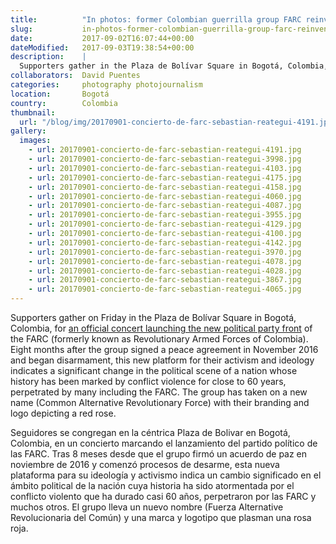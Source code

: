 ```yaml
---
title:          "In photos: former Colombian guerrilla group FARC reinvented, as a political party"
slug:           in-photos-former-colombian-guerrilla-group-farc-reinvented
date:           2017-09-02T16:07:44+00:00
dateModified:   2017-09-03T19:38:54+00:00
description:    |
  Supporters gather in the Plaza de Bolívar Square in Bogotá, Colombia, for an official concert launching the new political party front of the FARC.
collaborators:  David Puentes
categories:     photography photojournalism
location:       Bogotá
country:        Colombia
thumbnail:
  url: "/blog/img/20170901-concierto-de-farc-sebastian-reategui-4191.jpg"
gallery:
  images:
    - url: 20170901-concierto-de-farc-sebastian-reategui-4191.jpg
    - url: 20170901-concierto-de-farc-sebastian-reategui-3998.jpg
    - url: 20170901-concierto-de-farc-sebastian-reategui-4103.jpg
    - url: 20170901-concierto-de-farc-sebastian-reategui-4175.jpg
    - url: 20170901-concierto-de-farc-sebastian-reategui-4158.jpg
    - url: 20170901-concierto-de-farc-sebastian-reategui-4060.jpg
    - url: 20170901-concierto-de-farc-sebastian-reategui-4087.jpg
    - url: 20170901-concierto-de-farc-sebastian-reategui-3955.jpg
    - url: 20170901-concierto-de-farc-sebastian-reategui-4129.jpg
    - url: 20170901-concierto-de-farc-sebastian-reategui-4100.jpg
    - url: 20170901-concierto-de-farc-sebastian-reategui-4142.jpg
    - url: 20170901-concierto-de-farc-sebastian-reategui-3970.jpg
    - url: 20170901-concierto-de-farc-sebastian-reategui-4078.jpg
    - url: 20170901-concierto-de-farc-sebastian-reategui-4028.jpg
    - url: 20170901-concierto-de-farc-sebastian-reategui-3867.jpg
    - url: 20170901-concierto-de-farc-sebastian-reategui-4065.jpg
---
```

Supporters gather on Friday in the Plaza de Bolívar Square in Bogotá, Colombia, for <a href="http://cadenaser.com/ser/2017/09/02/internacional/1504347564_198798.html" target="_blank">an official concert launching the new political party front</a> of the FARC (formerly known as Revolutionary Armed Forces of Colombia). Eight months after the group signed a peace agreement in November 2016 and began disarmament, this new platform for their activism and ideology indicates a significant change in the political scene of a nation whose history has been marked by conflict violence for close to 60 years, perpetrated by many including the FARC. The group has taken on a new name (Common Alternative Revolutionary Force) with their branding and logo depicting a red rose.

Seguidores se congregan en la céntrica Plaza de Bolivar en Bogotá, Colombia, en un concierto marcando el lanzamiento del partido político de las FARC. Tras 8 meses desde que el grupo firmó un acuerdo de paz en noviembre de 2016 y comenzó procesos de desarme, esta nueva plataforma para su ideología y activismo indica un cambio significado en el ámbito political de la nación cuya historia ha sido atormentada por el conflicto violento que ha durado casi 60 años, perpetraron por las FARC y muchos otros. El grupo lleva un nuevo nombre (Fuerza Alternative Revolucionaria del Común) y una marca y logotipo que plasman una rosa roja.

